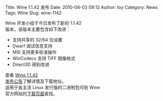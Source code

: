Title: Wine 1.1.42 发布
Date: 2010-04-03 09:12
Author: toy
Category: News
Tags: Wine
Slug: wine-1142

Wine 开发小组于今日发布了新的 1.1.42  
版本。该版本主要包含如下改进：

+ 支持共享的 32/64 位设置  
+ Dwarf 调试信息支持  
+ MSI 支持更多标准操作  
+ WinCodecs 支持 TIFF 图像格式  
+ Direct3D 得到改进

查看 [Wine 1.1.42  
发布公告](http://www.winehq.org/news/2010040201)了解详情及下载地址。  
适用于各主流 Linux 发行版的二进制包可到 Wine  
官方网站的[下载页面](http://www.winehq.org/download)查找。
